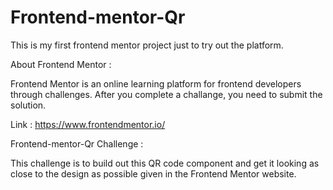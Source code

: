 # Frontend-mentor-Qr

This is my first frontend mentor project just to try out the platform.

About Frontend Mentor :

Frontend Mentor is an online learning platform for frontend developers through challenges.
After you complete a challange, you need to submit the solution.

Link : https://www.frontendmentor.io/

Frontend-mentor-Qr Challenge :

This challenge is to build out this QR code component and get it looking as close to the design as possible given in the Frontend Mentor website.

